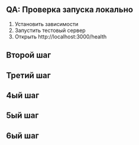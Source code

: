 ## QA: Проверка запуска локально

1. Установить зависимости
2. Запустить тестовый сервер
3. Открыть http://localhost:3000/health

## Второй шаг

## Третий шаг

## 4ый шаг

## 5ый шаг

## 6ый шаг
